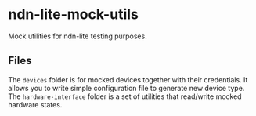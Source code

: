 # ndn-lite-mock-utils
Mock utilities for ndn-lite testing purposes.

## Files
The `devices` folder is for mocked devices together with their credentials. It allows you to write simple configuration file to generate new device type.
The `hardware-interface` folder is a set of utilities that read/write mocked hardware states.

